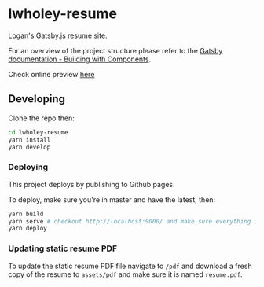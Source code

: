 # lwholey-resume

Logan's Gatsby.js resume site.

For an overview of the project structure please refer to the [Gatsby documentation - Building with Components](https://www.gatsbyjs.org/docs/building-with-components/).

Check online preview [here](https://ediabal.github.io/lwholey-resume/)

## Developing

Clone the repo then:

```sh
cd lwholey-resume
yarn install
yarn develop
```

### Deploying

This project deploys by publishing to Github pages.

To deploy, make sure you're in master and have the latest, then:

```sh
yarn build
yarn serve # checkout http://localhost:9000/ and make sure everything is in order
yarn deploy
```

### Updating static resume PDF

To update the static resume PDF file navigate to `/pdf` and download a fresh copy of the resume to `assets/pdf` and make sure it is named `resume.pdf`.
